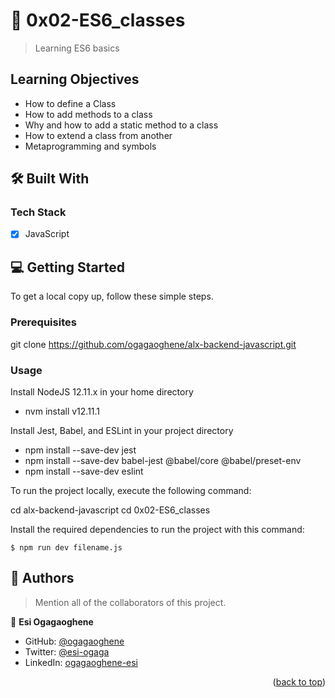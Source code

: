<a name="readme-top"></a>

<!-- PROJECT DESCRIPTION -->

# 📖 0x02-ES6_classes<a name="about-project"></a>

> Learning ES6 basics 

## Learning Objectives

* How to define a Class
* How to add methods to a class
* Why and how to add a static method to a class
* How to extend a class from another
* Metaprogramming and symbols

## 🛠 Built With <a name="built-with"></a>

### Tech Stack <a name="tech-stack"></a>

- [x] JavaScript

<!-- GETTING STARTED -->

## 💻 Getting Started <a name="getting-started"></a>

To get a local copy up, follow these simple steps.

### Prerequisites

git clone https://github.com/ogagaoghene/alx-backend-javascript.git


### Usage

Install NodeJS 12.11.x in your home directory
- nvm install v12.11.1

Install Jest, Babel, and ESLint in your project directory
- npm install --save-dev jest
- npm install --save-dev babel-jest @babel/core @babel/preset-env
- npm install --save-dev eslint

To run the project locally, execute the following command:

cd alx-backend-javascript
cd 0x02-ES6_classes

Install the required dependencies to run the project with this command:
```
$ npm run dev filename.js
```
<!-- AUTHORS -->

## 👥 Authors <a name="authors"></a>

> Mention all of the collaborators of this project.

👤 **Esi Ogagaoghene**

- GitHub: [@ogagaoghene](https://github.com/ogagaoghene)
- Twitter: [@esi-ogaga](https://twitter.com/esi-ogaga)
- LinkedIn: [ogagaoghene-esi](https://linkedin.com/in/ogagaoghene-esi)

<p align="right">(<a href="#readme-top">back to top</a>)</p>


